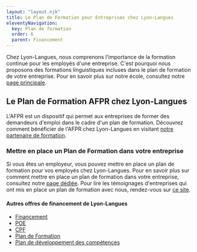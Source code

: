```yaml
---
layout: "layout.njk"
title: Le Plan de Formation pour Entreprises chez Lyon-Langues
eleventyNavigation:
  key: Plan de formation
  order: 6
  parent: Financement
---
```


Chez Lyon-Langues, nous comprenons l'importance de la formation continue pour les employés d'une entreprise. C'est pourquoi nous proposons des formations linguistiques incluses dans le plan de formation de votre entreprise. Pour en savoir plus sur notre école, consultez notre [page principale](/Lyon-Langues.html).

## Le Plan de Formation AFPR chez Lyon-Langues
L'AFPR est un dispositif qui permet aux entreprises de former des demandeurs d'emploi dans le cadre d'un plan de formation. Découvrez comment bénéficier de l'AFPR chez Lyon-Langues en visitant [notre partenaire de formation](http://site-pertinent-1.com).

### Mettre en place un Plan de Formation dans votre entreprise
Si vous êtes un employeur, vous pouvez mettre en place un plan de formation pour vos employés chez Lyon-Langues. Pour en savoir plus sur comment mettre en place un plan de formation dans votre entreprise, consultez notre [page dédiée](http://lien-interne/). Pour lire les témoignages d'entreprises qui ont mis en place un plan de formation avec nous, rendez-vous sur [ce site](http://site-pertinent-3.com).

#### Autres offres de financement de Lyon-Langues
- [Financement](../)
- [POE](../poe)
- [CPF](../cpf)
- [Plan de Formation](.)
- [Plan de développement des compétences](../plan-de-developpement-des-competences)
